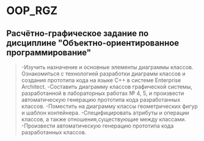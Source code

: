 # OOP_RGZ
## Расчётно-графическое задание по дисциплине "Объектно-ориентированное программирование"
> -Изучить назначение и основные элементы диаграммы классов. Ознакомиться с технологией разработки диаграмм классов и создания прототипа кода на языке С++ в системе Enterprise Architect.
-Составить диаграмму классов графической системы, разработанной в лабораторных работах № 4, 5, и произвести автоматическую генерацию прототипа кода разработанных классов.
-Поместить на диаграмму классы геометрических фигур и шаблон контейнера.
 -Специфицировать атрибуты и операции классов, а также отношения,существующие между классами.
-Произвести автоматическую генерацию прототипа кода разработанных классов.
